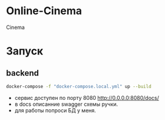 # Online-Cinema
Cinema


# Запуск

## backend
```sh
docker-compose -f "docker-compose.local.yml" up --build
```

- сервис доступен по порту 8080 http://0.0.0.0:8080/docs/
- в docs описанние swagger схемы ручки.
- для работы попроси БД у меня.

